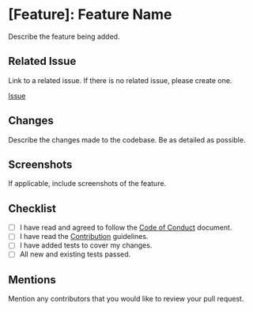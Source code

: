 # [Feature]: Feature Name

Describe the feature being added.

## Related Issue

Link to a related issue. If there is no related issue, please create one.

[Issue](https://docs.github.com/en/pull-requests)

## Changes

Describe the changes made to the codebase. Be as detailed as possible.

## Screenshots

If applicable, include screenshots of the feature.

## Checklist

- [ ] I have read and agreed to follow the [Code of Conduct](../../CODE_OF_CONDUCT.md) document.
- [ ] I have read the [Contribution](../../.github/CONTRIBUTING.md) guidelines.
- [ ] I have added tests to cover my changes.
- [ ] All new and existing tests passed.

## Mentions

Mention any contributors that you would like to review your pull request.
